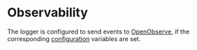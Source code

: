# Observability

The logger is configured to send events to [OpenObserve](https://openobserve.ai/), if the corresponding [configuration](./configuration.md) variables are set.
